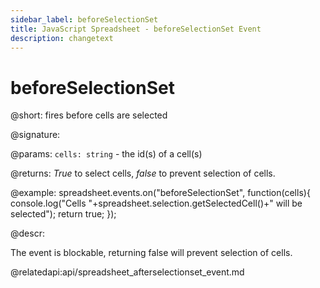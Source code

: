 ```yaml
---
sidebar_label: beforeSelectionSet
title: JavaScript Spreadsheet - beforeSelectionSet Event
description: changetext
---
```


# beforeSelectionSet

@short: fires before cells are selected

@signature:

@params:
`cells: string` - the id(s) of a cell(s)

@returns:
*True* to select cells, *false* to prevent selection of cells.

@example:
spreadsheet.events.on("beforeSelectionSet", function(cells){
 	console.log("Cells "+spreadsheet.selection.getSelectedCell()+" will be selected");
    return true;
});

@descr:

The event is blockable, returning false will prevent selection of cells.

@relatedapi:api/spreadsheet_afterselectionset_event.md
